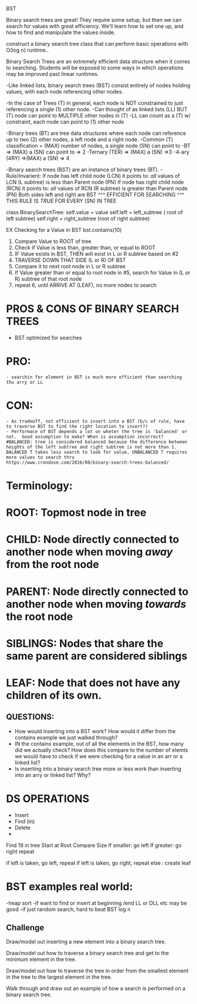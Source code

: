 BST

Binary search trees are great! They require some setup, but then we can search for values with great efficiency. We’ll learn how to set one up, and how to find and manipulate the values inside.

construct a binary search tree class that can perform basic operations with O(log n) runtime..

Binary Search Trees are an extremely efficient data structure when it comes to searching. 
Students will be exposed to some ways in which operations may be improved past linear runtimes.

-Like linked lists, binary search trees (BST) consist entirely of nodes holding values, with each node referencing other nodes. 

-In the case of Trees (T) in general, each node is NOT constrained to just referencing a single (1) other node. 
    -Can thought of as linked lists (LL) BUT (T) node can point to MULTIPLE other nodes in (T)
    -LL can count as a (T) w/ constraint, each node can point to (1) other node


-Binary trees (BT) are tree data structures where each node can reference up to two (2) other nodes, a left node and a right node. 
    -Common (T) classification = (MAX) number of nodes, a single node (SN) can point to
    -BT => (MAX) a (SN) can point to => 2 
    -Ternary (TER) => (MAX) a (SN) =>3
    -4-ary (4RY) =>(MAX) a (SN) => 4


-Binary search trees (BST) are an instance of binary trees (BT).
    -Rule/Invarient: If node has left child node (LCN) it points to: _all_ values of LCN (L subtree) is less than Parent node (PN)
          If node has right child node (RCN) it points to: _all_ values of RCN (R subtree) is greater than Parent node (PN)
          Both sides left and right are BST
          ^^^ EFFICIENT FOR SEARCHING
          ^^^ THIS RULE IS _TRUE_ FOR EVERY (SN) IN TREE   

class BinarySearchTree:
    self.value = value
    self.left = left_subtree ( root of left subtree)
    self.right = right_subtree (root of right subtree)


EX Checking for a Value in BST
bst.contains(10)
1) Compare Value to ROOT of tree 
2) Check if Value is less than, greater than, or equal to ROOT
3) IF Value exists in BST, THEN will exist in L or R subtree based on #2
4) TRAVERSE DOWN THAT SIDE (L or R) OF BST
5) Compare it to next root node in L or R subtree
6) If Value greater than or equal to root node in #5, search for Value in (L or R) subtree of that root node 
7) repeat 6, until ARRIVE AT (LEAF), no more nodes to search 

# PROS & CONS OF BINARY SEARCH TREES
- BST optimized for searches
# PRO: 
    - searchin for element in BST is much more efficient than searching thu arry or LL 
# CON: 
    - As tradeoff, not efficient to insert into a BST (b/c of rule, have to traverse BST to find the right location to insert?)
    - Performace of BST depends a lot on wheter the tree is 'balanced' or not.  Good assumption to make? When is assumption incorrect?  
    #BALANCED: tree is considered balanced because the difference between heights of the left subtree and right subtree is not more than 1. BALANCED T takes less search to look for value, UNBALANCED T requires more values to search thru
    https://www.crondose.com/2016/08/binary-search-trees-balanced/

    
# Terminology:
# ROOT: Topmost node in tree
# CHILD: Node directly connected to another node when moving _away_ from the root node
# PARENT: Node directly connected to another node when moving _towards_ the root node
# SIBLINGS: Nodes that share the same parent are considered siblings
# LEAF: Node that does not have any children of its own.  

## QUESTIONS: 
- How would inserting into a BST work? How would it differ from the contains example we just walked through?
- IN the contains example, out of all the elements in the BST, how many did we actually check?  How does this compare to the number of elemts we would have to check if we were checking for a value in an arr or a linked list?  
- Is inserting into a binary search tree more or less work than inserting into an arry or linked list?  Why?  


# DS OPERATIONS
- Insert
- Find (in)
- Delete
- 

Find 19 in tree
Start at Root
Compare Size
If smaller:
    go left
If greater: 
    go right
repeat 

if left is taken, go left, repeat
if left is taken, go right, repeat
else : create leaf

# BST examples real world:
-heap sort
-if want to find or insert at beginning /end LL or DLL etc may be good
-if just random search, hard to beat BST log n



## Challenge
Draw/model out inserting a new element into a binary search tree.

Draw/model out how to traverse a binary search tree and get to the minimum element in the tree.

Draw/model out how to traverse the tree in order from the smallest element in the tree to the largest element in the tree.          
          
Walk through and draw out an example of how a search is performed on a binary search tree.